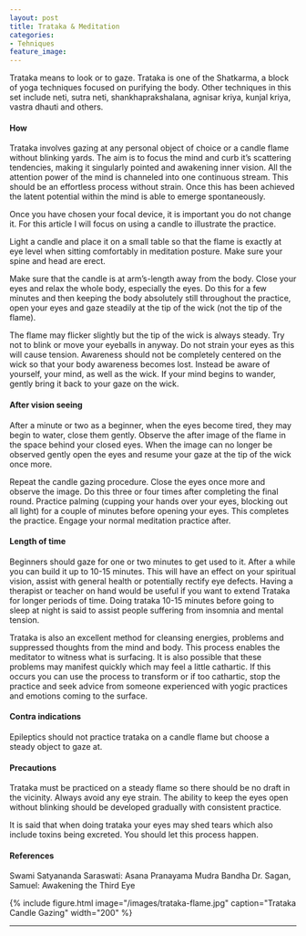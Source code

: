 ```yaml
---
layout: post
title: Trataka & Meditation
categories:
- Tehniques
feature_image: 
---
```


Trataka means to look or to gaze. Trataka is one of the Shatkarma, a block of yoga techniques focused on purifying the body. Other techniques in this set include neti, sutra neti, shankhaprakshalana, agnisar kriya, kunjal kriya, vastra dhauti and others.

#### How
Trataka involves gazing at any personal object of choice or a candle flame without blinking yards. The aim is to focus the mind and curb it’s scattering tendencies, making it singularly pointed and awakening inner vision. All the attention power of the mind is channeled into one continuous stream. This should be an effortless process without strain. Once this has been achieved the latent potential within the mind is able to emerge spontaneously.

Once you have chosen your focal device, it is important you do not change it. For this article I will focus on using a candle to illustrate the practice.

Light a candle and place it on a small table so that the flame is exactly at eye level when sitting comfortably in meditation posture. Make sure your spine and head are erect.

Make sure that the candle is at arm’s-length away from the body. Close your eyes and relax the whole body, especially the eyes. Do this for a few minutes and then keeping the body absolutely still throughout the practice, open your eyes and gaze steadily at the tip of the wick (not the tip of the flame). 

The flame may flicker slightly but the tip of the wick is always steady. Try not to blink or move your eyeballs in anyway. Do not strain your eyes as this will cause tension. Awareness should not be completely centered on the wick so that your body awareness becomes lost. Instead be aware of yourself, your mind, as well as the wick. If your mind begins to wander, gently bring it back to your gaze on the wick.

#### After vision seeing
After a minute or two as a beginner, when the eyes become tired, they may begin to water, close them gently. Observe the after image of the flame in the space behind your closed eyes. When the image can no longer be observed gently open the eyes and resume your gaze at the tip of the wick once more. 

Repeat the candle gazing procedure. Close the eyes once more and observe the image. Do this three or four times after completing the final round. Practice palming (cupping your hands over your eyes, blocking out all light) for a couple of minutes before opening your eyes. This completes the practice. Engage your normal meditation practice after.

#### Length of time
Beginners should gaze for one or two minutes to get used to it. After a while you can build it up to 10-15 minutes. This will have an effect on your spiritual vision, assist with general health or potentially rectify eye defects. Having a therapist or teacher on hand would be useful if you want to extend Trataka for longer periods of time. Doing trataka 10-15 minutes before going to sleep at night is said to assist people suffering from insomnia and mental tension.

Trataka is also an excellent method for cleansing energies, problems and suppressed thoughts from the mind and body. This process enables the meditator to witness what is surfacing. It is also possible that these problems may manifest quickly which may feel a little cathartic. If this occurs you can use the process to transform or if too cathartic, stop the practice and seek advice from someone experienced with yogic practices and emotions coming to the surface.

#### Contra indications
Epileptics should not practice trataka on a candle flame but choose a steady object to gaze at.

#### Precautions
Trataka must be practiced on a steady flame so there should be no draft in the vicinity. Always avoid any eye strain. The ability to keep the eyes open without blinking should be developed gradually with consistent practice.

It is said that when doing trataka your eyes may shed tears which also include toxins being excreted. You should let this process happen.

#### References
Swami Satyananda Saraswati: Asana Pranayama Mudra Bandha Dr. Sagan, Samuel: Awakening the Third Eye

{% include figure.html image="/images/trataka-flame.jpg" caption="Trataka Candle Gazing" width="200" %}


---



